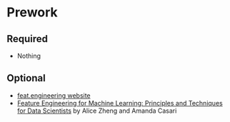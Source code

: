 Prework
======

Required
------

- Nothing
 
Optional
-----

- [feat.engineering website](http://www.feat.engineering/)
- [Feature Engineering for Machine Learning: Principles and Techniques for Data Scientists](https://www.amazon.com/dp/B07BNX4MWC) by Alice Zheng and Amanda Casari